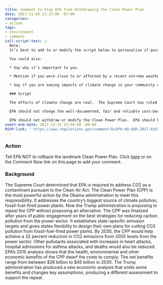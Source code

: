 ```yaml
---
title: Comment to Stop EPA from Withdrawing the Clean Power Plan
date: 2017-11-03 11:22:00 -07:00
categories:
- action
tags:
- environment
- comment
call-script-text: |-
  Note:
  It’s best to add to or modify the script below to personalize if possible. Add details from the talking points in [SaveEPA’s excellent guide](http://saveepaalums.info/resisting-the-trump-de-regulatory-agenda-talking-points/defending-the-clean-power-plan/) linked here or other information you are aware of or are concerned about.

  You could also:

  * Say why it’s important to you.

  * Mention if you were close to or affected by a recent extreme weather event.

  * Say if you are seeing impacts of climate change in your community or area.

  ### Script

  The effects of climate change are real.  The Supreme Court has ruled that EPA has a responsibility to address CO2 as a pollutant under the Clean Air Act.  The Clean Power Plan makes sense because it addresses the largest source of US carbon emissions. It was the subject of extensive public input, and as a result is fair to regulated facilities and gives flexibility to states to develop their own strategies.  Most importantly, it is fair to the American people, who look to EPA to protect them from the real harm caused by climate change. In doing so, the CPP further ensures that electricity will be affordable and reliable and that co-pollutants like particulates will be reduced.  EPA's rigorous analysis shows that implementing the Clean Power Plan would avoid 1,500 to 3,600 premature deaths, 90,000 asthma attacks in children, up to 1,700 heart attacks, 1,700 hospital admissions, and 300,000 missed workdays and missed school days by 2030.   Repeal would allow more pollution that harms the health and welfare of the American people.

  EPA should not change the well-documented, fair and reliable cost-benefit information and analysis used in development of the CPP.  In contrast, the changes proposed to the analysis by the current administration are not consistent with the best science, economic information and analytical discipline.  For example, in an approach that is contrary to US values and national security interests, the new analysis does not include international impacts.  National security interests are key because of the destabilization that climate change brings worldwide.  The new approach discounts impacts to future generations’ health and welfare more than any recent federal environmental analysis. It reduces or ignores the health and cost benefits of reducing other harmful pollutants as a result of implementing the Clean Power Plan.

  EPA should not withdraw or modify the Clean Power Plan.  EPA should base important decisions about climate change on scientific findings and analytical discipline.  The Agency should fulfill its statutory responsibilities for protecting the public and implement the Clean Power Plan as soon as possible.
event-end-date: 2017-12-15 23:59:00 -08:00
RSVP-link: " https://www.regulations.gov/comment?D=EPA-HQ-OAR-2017-0355-0002"
---
```


### Action
Tell EPA NOT to rollback the landmark Clean Power Plan. Click [here]( https://www.regulations.gov/comment?D=EPA-HQ-OAR-2017-0355-0002) or on the Comment Now link on this page to add your comment.

### Background
The Supreme Court determined that EPA is required to address CO2 as a contaminant pursuant to the Clean Air Act.  The Clean Power Plan (CPP) is the most powerful action by the Obama administration to meet this responsibility.  It addresses the country’s biggest source of climate pollution, fossil-fuel-fired power plants.  Now the Trump administration is proposing to repeal the CPP without proposing an alternative.  The 
CPP was finalized after years of public engagement on the best strategies for reducing carbon pollution from the power sector. It establishes state-specific emission targets and gives states flexibility to design their own plans for cutting CO2 pollution from fossil-fuel-fired power plants.  By 2030, the CPP would help achieve a 32 percent reduction in CO2 emissions from 2005 levels from the power sector.  Other pollutants associated with increases in heart attacks, hospital admissions for asthma attacks, and deaths would also be reduced.  EPA’s 2015 analysis shows that the health, environmental and other economic benefits of the CPP dwarf the costs to comply. The net benefits range from between $26 billion to $45 billion in 2030.  The Trump administration has produced a new economic analysis that omits some benefits and changes key assumptions, producing a different assessment to support the repeal.
